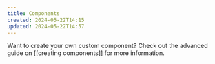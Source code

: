 ```yaml
---
title: Components
created: 2024-05-22T14:15
updated: 2024-05-22T14:57
---
```


Want to create your own custom component? Check out the advanced guide on [[creating components]] for more information.
